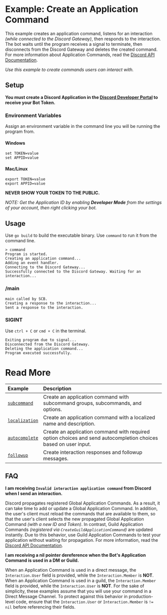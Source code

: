# Example: Create an Application Command

This example creates an application command, listens for an interaction _(while connected to the Discord Gateway)_, then responds to the interaction. The bot waits until the program receives a signal to terminate, then disconnects from the Discord Gateway and deletes the created command. For more information about Application Commands, read the [Discord API Documentation](https://discord.com/developers/docs/interactions/application-commands#application-commands).

_Use this example to create commands users can interact with._


## Setup

**You must create a Discord Application in the [Discord Developer Portal](https://discord.com/developers/docs/getting-started#creating-an-app) to receive your Bot Token.** 

### Environment Variables

Assign an environment variable in the command line you will be running the program from.

#### Windows

```
set TOKEN=value
set APPID=value
```

#### Mac/Linux

```
export TOKEN=value
export APPID=value
``` 

**NEVER SHOW YOUR TOKEN TO THE PUBLIC.**

_NOTE: Get the Application ID by enabling **Developer Mode** from the settings of your account, then right clicking your bot._

## Usage

Use `go build` to build the executable binary. Use `command` to run it from the command line.

```
> command
Program is started.
Creating an application command...
Adding an event handler.
Connecting to the Discord Gateway...
Successfully connected to the Discord Gateway. Waiting for an interaction...
```

### /main

```
main called by SCB.
Creating a response to the interaction...
Sent a response to the interaction.
```

### SIGINT

Use `ctrl + C` or `cmd + C` in the terminal.

```
Exiting program due to signal...
Disconnected from the Discord Gateway.
Deleting the application command...
Program executed successfully.
```

# Read More

| Example                                            | Description                                                                                                     |
| :------------------------------------------------- | :-------------------------------------------------------------------------------------------------------------- |
| [`subcommand`](/_examples/command/subcommand/)     | Create an application command with subcommand groups, subcommands, and options.                                 |
| [`localization`](/_examples/command/localization/) | Create an application command with a localized name and description.                                            |
| [`autocomplete`](/_examples/command/autocomplete/) | Create an application command with required option choices and send autocompletion choices based on user input. |
| [`followup`](/_examples/command/followup/)         | Create interaction responses and followup messages.                                                             |

## FAQ

**I am receiving `Invalid interaction application command` from Discord when I send an interaction.**

Discord propagates registered Global Application Commands. As a result, it can take time to add or update a Global Application Command. In addition, the user's client must reload the commands that are available to them, so that the user's client selects the new propagated Global Application Command _(with a new ID and Token)_. In contrast, Guild Application Commands _(registered via `CreateGuildApplicationCommand`)_ are updated instantly. Due to this behavior, use Guild Application Commands to test your application without waiting for propagation. For more information, read the [Discord API Documentation](https://discord.com/developers/docs/interactions/application-commands#registering-a-command).

**I am receiving a nil pointer dereference when the Bot's Application Command is used in a DM or Guild.**

When an Application Command is used in a direct message, the `Interaction.User` field is provided, while the `Interaction.Member` is **NOT**. When an Application Command is used in a guild, the `Interaction.Member` field is provided, while the `Interaction.User` is **NOT**. For the sake of simplicity, these examples assume that you will use your command in a Direct Message Channel. To protect against this behavior in production-level code, ensure that the `Interaction.User` or `Interaction.Member` is `!= nil` before referencing their fields.